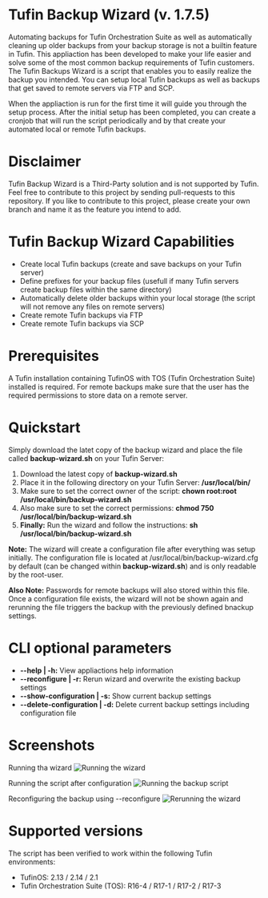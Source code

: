 # Tufin Backup Wizard (v. 1.7.5)
Automating backups for Tufin Orchestration Suite as well as automatically cleaning up older backups from your backup storage is not a builtin feature in Tufin. This appliaction has been developed to make your life easier and solve some of the most common backup requirements of Tufin customers. The Tufin Backups Wizard is a script that enables you to easily realize the backup you intended. You can setup local Tufin backups as well as backups that get saved to remote servers via FTP and SCP.

When the appliaction is run for the first time it will guide you through the setup process. After the initial setup has been completed, you can create a cronjob that will run the script periodically and by that create your automated local or remote Tufin backups.

# Disclaimer
Tufin Backup Wizard is a Third-Party solution and is not supported by Tufin. Feel free to contribute to this project by sending pull-requests to this repository. If you like to contribute to this project, please create your own branch and name it as the feature you intend to add.

# Tufin Backup Wizard Capabilities
- Create local Tufin backups (create and save backups on your Tufin server)
- Define prefixes for your backup files (usefull if many Tufin servers create backup files within the same directory)
- Automatically delete older backups within your local storage (the script will not remove any files on remote servers)
- Create remote Tufin backups via FTP
- Create remote Tufin backups via SCP

# Prerequisites
A Tufin installation containing TufinOS with TOS (Tufin Orchestration Suite) installed is required. For remote backups make sure that the user has the required permissions to store data on a remote server.

# Quickstart
Simply download the latet copy of the backup wizard and place the file called **backup-wizard.sh** on your Tufin Server:
1. Download the latest copy of **backup-wizard.sh**
2. Place it in the following directory on your Tufin Server: **/usr/local/bin/**
3. Make sure to set the correct owner of the script: **chown root:root /usr/local/bin/backup-wizard.sh**
4. Also make sure to set the correct permissions: **chmod 750 /usr/local/bin/backup-wizard.sh**
5. **Finally:** Run the wizard and follow the instructions: **sh /usr/local/bin/backup-wizard.sh**

**Note:** The wizard will create a configuration file after everything was setup initially. The configuration file is located at /usr/local/bin/backup-wizard.cfg by default (can be changed within **backup-wizard.sh**) and is only readable by the root-user.

**Also Note:** Passwords for remote backups will also stored within this file. Once a configuration file exists, the wizard will not be shown again and rerunning the file triggers the backup with the previously defined bnackup settings.

# CLI optional parameters
- **--help | -h:** View appliactions help information
- **--reconfigure | -r:** Rerun wizard and overwrite the existing backup settings
- **--show-configuration | -s:** Show current backup settings
- **--delete-configuration | -d:** Delete current backup settings including configuration file

# Screenshots
Running tha wizard
![Running the wizard](https://github.com/nicolaswehmeyer/tufin-backup-wizard/blob/master/wizard-configuration.png)

Running the script after configuration
![Running the backup script](https://github.com/nicolaswehmeyer/tufin-backup-wizard/blob/master/wizard-running.png)

Reconfiguring the backup using --reconfigure
![Rerunning the wizard](https://github.com/nicolaswehmeyer/tufin-backup-wizard/blob/master/wizard-reconfigure.png)

# Supported versions
The script has been verified to work within the following Tufin environments:
- TufinOS: 2.13 / 2.14 / 2.1
- Tufin Orchestration Suite (TOS): R16-4 / R17-1 / R17-2 / R17-3
